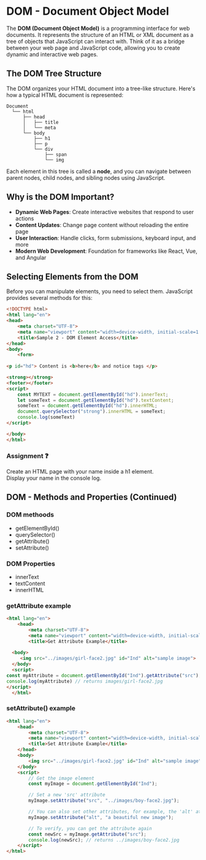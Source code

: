 # DOM - Document Object Model

The **DOM (Document Object Model)** is a programming interface for web documents. It represents the structure of an HTML or XML document as a tree of objects that JavaScript can interact with. Think of it as a bridge between your web page and JavaScript code, allowing you to create dynamic and interactive web pages.

## The DOM Tree Structure

The DOM organizes your HTML document into a tree-like structure. Here's how a typical HTML document is represented:

```
Document
  └── html
      ├── head
      │   ├── title
      │   └── meta
      └── body
          ├── h1
          ├── p
          └── div
              ├── span
              └── img
```

Each element in this tree is called a **node**, and you can navigate between parent nodes, child nodes, and sibling nodes using JavaScript.

## Why is the DOM Important?

- **Dynamic Web Pages**: Create interactive websites that respond to user actions
- **Content Updates**: Change page content without reloading the entire page
- **User Interaction**: Handle clicks, form submissions, keyboard input, and more
- **Modern Web Development**: Foundation for frameworks like React, Vue, and Angular

## Selecting Elements from the DOM

Before you can manipulate elements, you need to select them. JavaScript provides several methods for this:

```html
<!DOCTYPE html>
<html lang="en">
<head>
    <meta charset="UTF-8">
    <meta name="viewport" content="width=device-width, initial-scale=1.0">
    <title>Sample 2 - DOM Element Access</title>
</head>
<body>
    <form>
 
<p id="hd"> Content is <b>here</b> and notice tags </p>

<strong></strong>
<footer></footer>
<script>
    const MYTEXT = document.getElementById("hd").innerText;
    let someText = document.getElementById("hd").textContent;
    someText = document.getElementById("hd").innerHTML;
    document.querySelector("strong").innerHTML = someText;
    console.log(someText)
</script>

</body>
</html>
```

### Assignment ❓
Create an HTML page with your name inside a h1 element.  
Display your name in the console log.

## DOM - Methods and Properties (Continued)

### DOM methoods
- getElementById()
- querySelector()
- getAttribute()
- setAttribute()

### DOM Properties
- innerText
- textContent
- innerHTML

### getAttribute example

```html
<html lang="en">
    <head>
        <meta charset="UTF-8">
        <meta name="viewport" content="width=device-width, initial-scale=1.0">
        <title>Get Attribute Example</title>
  
  <body>
     <img src="../images/girl-face2.jpg" id="Ind" alt="sample image">
  </body>
  <script>
const myAttribute = document.getElementById("Ind").getAttribute("src");
console.log(myAttribute) // returns images/girl-face2.jpg
</script>
  </html>
```

### setAttribute() example

```html
<html lang="en">
    <head>
        <meta charset="UTF-8">
        <meta name="viewport" content="width=device-width, initial-scale=1.0">
        <title>Set Attribute Example</title>
    </head>
    <body>
        <img src="../images/girl-face2.jpg" id="Ind" alt="sample image">
    </body>
    <script>
        // Get the image element
        const myImage = document.getElementById("Ind");

        // Set a new 'src' attribute
        myImage.setAttribute("src", "../images/boy-face2.jpg"); 

        // You can also set other attributes, for example, the 'alt' attribute
        myImage.setAttribute("alt", "a beautiful new image");

        // To verify, you can get the attribute again
        const newSrc = myImage.getAttribute("src");
        console.log(newSrc); // returns ../images/boy-face2.jpg
    </script>
</html>
```

<!--stopped here. Update with JavaScript_2025 DOM>
## Writing elements to the page

```html
<!DOCTYPE html>
<html lang="en">
<head>
    <meta charset="UTF-8">
    <meta name="viewport" content="width=device-width, initial-scale=1.0">
    <title>Write Content of h1 element to the div tag</title>
    <style>
        #box {
            border: 1px solid #000;
            padding: 10px;
            margin-top: 10px;
            width: 200px;
            height: 200px;
        }
    </style>
</head>
<body>
    <h1 id="yourName">Put Your name here</h1>
    <div id="box"></div>
    <script>
        // Selects the <h1> element by its ID and stores a reference to it in the header constant
        const header = document.getElementById('yourName');
        const thebox = document.getElementById('box');

        //Copies the text content from the <h1> element to the <div> element
        thebox.textContent = header.textContent;
    </script>
</body>
</html>
```
## Commonly used DOM Methods and properties

Here are 5 commonly used DOM methods and properties that form the foundation of DOM manipulation in JavaScript:

### Methods:

#### 1. `getElementById()`
Selects a single element by its ID attribute. This is one of the fastest ways to select an element because IDs are unique.

```javascript
const element = document.getElementById('myId');
```

#### 2. `querySelector()`
Selects the first element that matches a CSS selector. This is very flexible as it accepts any valid CSS selector.

```javascript
const element = document.querySelector('.myClass');
const button = document.querySelector('button.submit');
const nested = document.querySelector('#container > p');
```

#### 3. `addEventListener()`
Attaches an event handler to an element. This allows you to respond to user interactions like clicks, keyboard input, and more.

```javascript
element.addEventListener('click', function() {
    console.log('Element was clicked!');
});

// Using a named function for clarity
function handleClick() {
    console.log('Button clicked!');
}
button.addEventListener('click', handleClick);
```

### Properties:

#### 4. `innerHTML`
Gets or sets the HTML content inside an element. Use this when you need to insert or read HTML markup.

```javascript
// Get HTML content
const content = element.innerHTML;

// Set HTML content
element.innerHTML = '<p>New <strong>content</strong></p>';
```

#### 5. `textContent`
Gets or sets the text content of an element without HTML tags. This is safer than `innerHTML` when you only need plain text.

```javascript
// Get text content
const text = element.textContent;

// Set text content
element.textContent = 'Plain text content';
```

### Additional Commonly Used Methods and Properties:

- **`classList`** - Provides methods to add, remove, or toggle CSS classes
  ```javascript
  element.classList.add('active');
  element.classList.remove('hidden');
  element.classList.toggle('visible');
  ```

- **`style`** - Allows direct manipulation of an element's inline CSS styles
  ```javascript
  element.style.color = 'blue';
  element.style.backgroundColor = 'lightgray';
  ```

- **`createElement()`** - Creates a new HTML element dynamically
  ```javascript
  const newDiv = document.createElement('div');
  newDiv.textContent = 'I am a new element';
  document.body.appendChild(newDiv);
  ```

